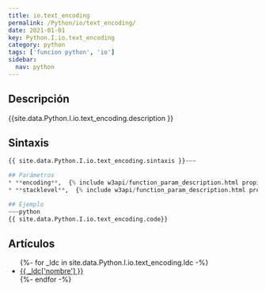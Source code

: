 ```yaml
---
title: io.text_encoding
permalink: /Python/io/text_encoding/
date: 2021-01-01
key: Python.I.io.text_encoding
category: python
tags: ['funcion python', 'io']
sidebar: 
  nav: python
---
```


## Descripción
{{site.data.Python.I.io.text_encoding.description }}

## Sintaxis
~~~python
{{ site.data.Python.I.io.text_encoding.sintaxis }}~~~

## Parámetros
* **encoding**,  {% include w3api/function_param_description.html propiedad=site.data.Python.I.io.text_encoding valor="encoding" %}
* **stacklevel**,  {% include w3api/function_param_description.html propiedad=site.data.Python.I.io.text_encoding valor="stacklevel" %}

## Ejemplo
~~~python
{{ site.data.Python.I.io.text_encoding.code}}
~~~

## Artículos
<ul>
{%- for _ldc in site.data.Python.I.io.text_encoding.ldc -%}
   <li>
       <a href="{{_ldc['url'] }}">{{ _ldc['nombre'] }}</a>
   </li>
{%- endfor -%}
</ul>
